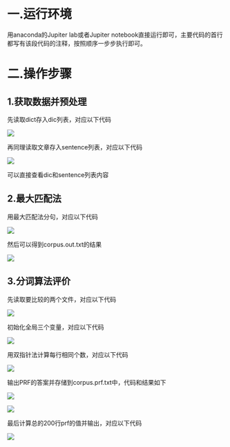 # 一.运行环境

用anaconda的Jupiter lab或者Jupiter notebook直接运行即可，主要代码的首行都写有该段代码的注释，按照顺序一步步执行即可。



# 二.操作步骤

## 1.获取数据并预处理

先读取dict存入dic列表，对应以下代码

![](截图\1.PNG)

再同理读取文章存入sentence列表，对应以下代码

![](截图\2.PNG)



可以直接查看dic和sentence列表内容



## 2.最大匹配法

用最大匹配法分句，对应以下代码

![](截图\3.PNG)

然后可以得到corpus.out.txt的结果

![](截图\9.PNG)



## 3.分词算法评价

先读取要比较的两个文件，对应以下代码

![](截图\4.PNG)

初始化全局三个变量，对应以下代码

![](截图\5.PNG)

用双指针法计算每行相同个数，对应以下代码

![](截图\6.PNG)

输出PRF的答案并存储到corpus.prf.txt中，代码和结果如下

![](截图\6.5.PNG)

![](截图\8.PNG)

最后计算总的200行prf的值并输出，对应以下代码

![](截图\7.PNG)
